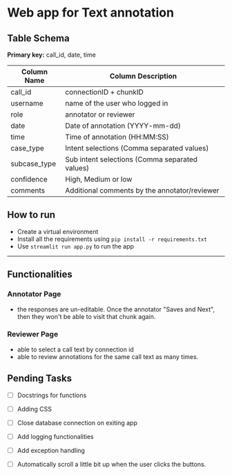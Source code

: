 # Web app for Text annotation


## Table Schema

**Primary key:** call_id, date, time

| Column Name | Column Description |
|-------------|-------------------|
| call_id        | connectionID + chunkID |
| username         | name of the user who logged in |
| role         | annotator or reviewer |
| date     | Date of annotation (YYYY-mm-dd) |
| time       | Time of annotation (HH:MM:SS) |
| case_type      | Intent selections (Comma separated values) |
| subcase_type      | Sub intent selections (Comma separated values) |
| confidence        | High, Medium or low |
| comments | Additional comments by the annotator/reviewer |

## How to run

- Create a virtual environment
- Install all the requirements using `pip install -r requirements.txt`
- Use `streamlit run app.py` to run the app

---
## Functionalities

### Annotator Page

- the responses are un-editable. Once the annotator "Saves and Next", then they won't be able to visit that chunk again.

### Reviewer Page

- able to select a call text by connection id
- able to review annotations for the same call text as many times.


## Pending Tasks

- [ ] Docstrings for functions
- [ ] Adding CSS 
- [ ] Close database connection on exiting app
- [ ] Add logging functionalities
- [ ] Add exception handling
- [ ] Automatically scroll a little bit up when the user clicks the buttons.
 